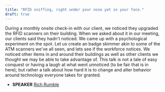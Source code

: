 ```yaml
---
title: "RFID sniffing, right under your nose yet in your face."
draft: true
---
```


During a monthly onsite check-in with our client, we noticed they upgraded the RFID scanners on their building. When we asked about it in our meeting, our clients said they hadn't noticed. We came up with a psychological experiment on the spot. Let us create an badge skimmer akin to some of the ATM scanners we've all seen, and lets see if the workforce notices. We noticed other items in and around their buildings as well as other clients we thought we may be able to take advantage of. This talk is not a tale of easy conquest or having a laugh at what went unnoticed (to be fair that is in here); but rather a talk about how hard it is to change and alter behavior around technology everyone takes for granted.

* **SPEAKER** [Rich Rumble](/bios/rich_rumble)
